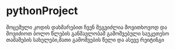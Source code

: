 # pythonProject
მოცემული კოდის დახმარებით ჩვენ შეგვიძლია მოვითხოვოდ და მოვიძიოთ ბოლო წლების განმავლობაშ გამოშვებული საუკეთესო თამაშების სახელები,მათი გამოშვების წელი და ასევე რეიტინგი
